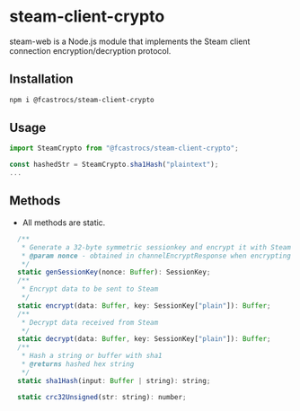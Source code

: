# steam-client-crypto

steam-web is a Node.js module that implements the Steam client connection encryption/decryption protocol.

## Installation

```sh
npm i @fcastrocs/steam-client-crypto
```

## Usage
```javascript
import SteamCrypto from "@fcastrocs/steam-client-crypto";

const hashedStr = SteamCrypto.sha1Hash("plaintext");
...
```

## Methods

- All methods are static.

```javascript
  /**
   * Generate a 32-byte symmetric sessionkey and encrypt it with Steam's public "System" key.
   * @param nonce - obtained in channelEncryptResponse when encrypting connection to Steam
   */
  static genSessionKey(nonce: Buffer): SessionKey;
  /**
   * Encrypt data to be sent to Steam
   */
  static encrypt(data: Buffer, key: SessionKey["plain"]): Buffer;
  /**
   * Decrypt data received from Steam
   */
  static decrypt(data: Buffer, key: SessionKey["plain"]): Buffer;
  /**
   * Hash a string or buffer with sha1
   * @returns hashed hex string
   */
  static sha1Hash(input: Buffer | string): string;

  static crc32Unsigned(str: string): number;
```
